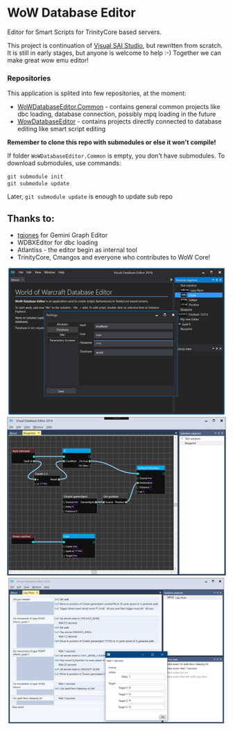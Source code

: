 # WoW Database Editor
Editor for Smart Scripts for TrinityCore based servers.

This project is continuation of [Visual SAI Studio](https://github.com/BandyscLegacy/VisualSAIStudio), but rewritten from scratch. It is still in early stages, but anyone is welcome to help :-) Together we can make great wow emu editor!

### Repositories

This application is splited into few repositories, at the moment:
 
 * [WoWDatabaseEditor.Common](https://github.com/BAndysc/WoWDatabaseEditor.Common) - contains general common projects like dbc loading, database connection, possibly mpq loading in the future
 * [WowDatabaseEditor](https://github.com/BAndysc/WoWDatabaseEditor) - contains projects directly connected to database editing like smart script editing
 
**Remember to clone this repo with submodules or else it won't compile!**

If folder `WoWDatabaseEditor.Common` is empty, you don't have submodules. To download submodules, use commands:

```
git submodule init
git submodule update
```

Later, `git submodule update` is enough to update sub repo

## Thanks to:
 * [tgjones](https://github.com/tgjones/gemini) for Gemini Graph Editor
 * WDBXEditor for dbc loading
 * Atlantiss - the editor begin as internal tool
 * TrinityCore, Cmangos and everyone who contributes to WoW Core!

![darktheme](https://raw.githubusercontent.com/BAndysc/WoWDatabaseEditor/master/Examples/darktheme.png)
![screenshot2](https://raw.githubusercontent.com/BAndysc/WoWDatabaseEditor/master/Examples/blueprints_screenshot.png)
![screenshot](https://github.com/BAndysc/WoWDatabaseEditor/blob/d012bc3ffcac3b12328033b29ebf0d8b49df34eb/Examples/screenshot.png?raw=true)
